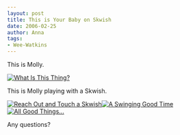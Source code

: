 ```yaml
---
layout: post
title: This is Your Baby on Skwish
date: 2006-02-25
author: Anna
tags:
- Wee-Watkins
---
```


This is Molly.

<div class="figure"><a href="http://www.flickr.com/photo.gne?id=104446588"><img class="photo" src="http://static.flickr.com/40/104446588_7dc3609b2a.jpg" alt="What Is This Thing?" border="0"></a> </div>

This is Molly playing with a Skwish.

<div class="figure"><a href="http://www.flickr.com/photo.gne?id=104449484"><img class="photo" src="http://static.flickr.com/38/104449484_a35fff9601.jpg" alt="Reach Out and Touch a Skwish" border="0"></a><a href="http://www.flickr.com/photo.gne?id=104449726"><img class="photo" src="http://static.flickr.com/19/104449726_9032828a18.jpg" alt="A Swinging Good Time" border="0"></a><a href="http://www.flickr.com/photo.gne?id=104449998"><img class="photo" src="http://static.flickr.com/39/104449998_31e1f1e3ce.jpg" alt="All Good Things..." border="0"></a></div> 

Any questions?